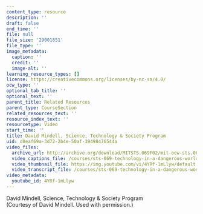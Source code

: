 ```yaml
---
content_type: resource
description: ''
draft: false
end_time: ''
file: null
file_size: '29001851'
file_type: ''
image_metadata:
  caption: ''
  credit: ''
  image-alt: ''
learning_resource_types: []
license: https://creativecommons.org/licenses/by-nc-sa/4.0/
ocw_type: ''
optional_tab_title: ''
optional_text: ''
parent_title: Related Resources
parent_type: CourseSection
related_resources_text: ''
resource_index_text: ''
resourcetype: Video
start_time: ''
title: David Mindell, Science, Technology & Society Program
uid: d0eaf69a-3d72-2b4e-50af-39498476544a
video_files:
  archive_url: http://archive.org/download/MITSTS.069F02/mit-ocw-sts.069-mindell-01oct01-220k_512kb.mp4
  video_captions_file: /courses/sts-069-technology-in-a-dangerous-world-fall-2002/7d2ea96adfc551a5ae3139c04abd7deb_4YRf-1mLlyw.vtt
  video_thumbnail_file: https://img.youtube.com/vi/4YRf-1mLlyw/default.jpg
  video_transcript_file: /courses/sts-069-technology-in-a-dangerous-world-fall-2002/7787c31c511bf80ea27daa18e3cdc643_4YRf-1mLlyw.pdf
video_metadata:
  youtube_id: 4YRf-1mLlyw
---
```

David Mindell, Science, Technology & Society Program  
(Courtesy of David Mindell. Used with permission.)